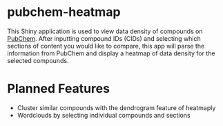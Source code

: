 # pubchem-heatmap

This Shiny application is used to view data density of compounds on [PubChem](https://pubchem.ncbi.nlm.nih.gov). After inputting compound IDs (CIDs) and selecting which sections of content you would like to compare, this app will parse the information from PubChem and display a heatmap of data density for the selected compounds.

# Planned Features

- Cluster similar compounds with the dendrogram feature of heatmaply
- Wordclouds by selecting individual compounds and sections
